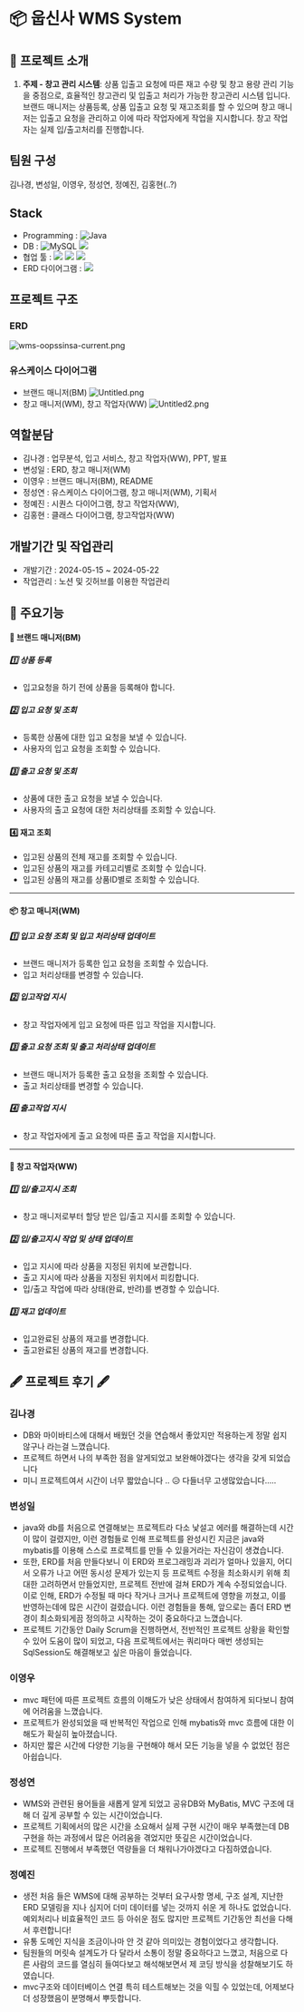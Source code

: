 # 📦 웁신사 WMS System

## 🏦 프로젝트 소개

1. **주제 - 창고 관리 시스템**: 상품 입출고 요청에 따른 재고 수량 및 창고 용량 관리 기능을 중점으로, 효율적인 창고관리 및 입출고 처리가 가능한 창고관리 시스템 입니다. 브랜드 매니저는 상품등록, 상품 입출고 요청 및 재고조회를 할 수 있으며 창고 매니저는 입출고 요청을 관리하고 이에 따라 작업자에게 작업을 지시합니다. 창고 작업자는 실제 입/출고처리를 진행합니다.



## 팀원 구성
김나경, 변성일, 이영우, 정성연, 정예진, 김홍현(..?)


## Stack


- Programming : ![Java](https://img.shields.io/badge/java-%23ED8B00.svg?style=for-the-badge&logo=java&logoColor=white)
- DB : ![MySQL](https://img.shields.io/badge/mysql-%2300f.svg?style=for-the-badge&logo=mysql&logoColor=white) <img src="https://img.shields.io/badge/MYBATIS-444444?style=for-the-badge&logo=&logoColor=white">
- 협업 툴 : <img src="https://img.shields.io/badge/Discord-644?style=for-the-badge&logo=&logoColor=white">  <img src="https://img.shields.io/badge/Notion-12FFFF?style=for-the-badge&logo=&logoColor=white">  <img src="https://img.shields.io/badge/slack-0099FF?style=for-the-badge&logo=&logoColor=white">
- ERD 다이어그램 : <img src="https://img.shields.io/badge/Erdcloud-99?style=for-the-badge&logo=&logoColor=white">

## 프로젝트 구조
### ERD
![wms-oopssinsa-current.png](./wms-oopssinsa-current.png)

### 유스케이스 다이어그램

- 브랜드 매니저(BM)
![Untitled.png](./Untitled.png)
- 창고 매니저(WM), 창고 작업자(WW)
![Untitled2.png](./Untitled2.png)
## 역할분담
- 김나경 : 업무분석, 입고 서비스, 창고 작업자(WW), PPT, 발표
- 변성일 : ERD, 창고 매니저(WM)
- 이영우 : 브랜드 매니저(BM), README
- 정성연 : 유스케이스 다이어그램, 창고 매니저(WM), 기획서
- 정예진 : 시퀀스 다이어그램, 창고 작업자(WW),
- 김홍현 : 클래스 다이어그램, 창고작업자(WW)


## 개발기간 및 작업관리
- 개발기간 : 2024-05-15 ~ 2024-05-22
- 작업관리 : 노션 및 깃허브를 이용한 작업관리


## 📌 주요기능

[//]: # (앱이 3개이므로 3개 각각 큰 기능들 소개)

#### 👕 브랜드 매니저(BM)
##### 1️⃣ 상품 등록
- 입고요청을 하기 전에 상품을 등록해야 합니다.

##### 2️⃣ 입고 요청 및 조회
- 등록한 상품에 대한 입고 요청을 보낼 수 있습니다.
- 사용자의 입고 요청을 조회할 수 있습니다.

##### 3️⃣ 출고 요청 및 조회
- 상품에 대한 출고 요청을 보낼 수 있습니다.
- 사용자의 출고 요청에 대한 처리상태를 조회할 수 있습니다.

#### 4️⃣ 재고 조회
- 입고된 상품의 전체 재고를 조회할 수 있습니다.
- 입고된 상품의 재고를 카테고리별로 조회할 수 있습니다.
- 입고된 상품의 재고를 상품ID별로 조회할 수 있습니다.

---
#### 📦 창고 매니저(WM)

##### 1️⃣ 입고 요청 조회 및 입고 처리상태 업데이트
- 브랜드 매니저가 등록한 입고 요청을 조회할 수 있습니다.
- 입고 처리상태를 변경할 수 있습니다.

##### 2️⃣ 입고작업 지시
- 창고 작업자에게 입고 요청에 따른 입고 작업을 지시합니다.

##### 3️⃣ 출고 요청 조회 및 출고 처리상태 업데이트
- 브랜드 매니저가 등록한 출고 요청을 조회할 수 있습니다.
- 출고 처리상태를 변경할 수 있습니다.

##### 4️⃣ 출고작업 지시
- 창고 작업자에게 출고 요청에 따른 출고 작업을 지시합니다.
---
#### 🦺 창고 작업자(WW)

##### 1️⃣ 입/출고지시 조회
- 창고 매니저로부터 할당 받은 입/출고 지시를 조회할 수 있습니다.

##### 2️⃣ 입/출고지시 작업 및 상태 업데이트
- 입고 지시에 따라 상품을 지정된 위치에 보관합니다.
- 출고 지시에 따라 상품을 지정된 위치에서 피킹합니다.
- 입/출고 작업에 따라 상태(완료, 반려)를 변경할 수 있습니다.

##### 3️⃣ 재고 업데이트
- 입고완료된 상품의 재고를 변경합니다.
- 출고완료된 상품의 재고를 변경합니다.


## 🖋 프로젝트 후기 🖋
### 김나경
- DB와 마이바티스에 대해서 배웠던 것을 연습해서 좋았지만 적용하는게 정말 쉽지 않구나 라는걸 느꼈습니다.
- 프로젝트 하면서 나의 부족한 점을 알게되었고 보완해야겠다는 생각을 갖게 되었습니다
- 미니 프로젝트여서 시간이 너무 짧았습니다 .. 😥 다들너무 고생많았습니다.....
    
### 변성일
- java와 db를 처음으로 연결해보는 프로젝트라 다소 낯설고 에러를 해결하는데 시간이 많이 걸렸지만,
이런 경험들로 인해 프로젝트를 완성시킨 지금은 java와 mybatis를 이용해 스스로 프로젝트를 만들 수 있을거라는 자신감이 생겼습니다.
- 또한, ERD를 처음 만들다보니 이 ERD와 프로그래밍과 괴리가 얼마나 있을지, 어디서 오류가 나고 어떤 동시성 문제가 있는지 등
프로젝트 수정을 최소화시키 위해 최대한 고려하면서 만들었지만, 프로젝트 전반에 걸쳐 ERD가 계속 수정되었습니다.
이로 인해, ERD가 수정될 때 마다 작거나 크거나 프로젝트에 영향을 끼쳤고, 이를 반영하는데에 많은 시간이 걸렸습니다.
이런 경험들을 통해, 앞으로는 좀더 ERD 변경이 최소화되게끔 정의하고 시작하는 것이 중요하다고 느꼈습니다.
- 프로젝트 기간동안 Daily Scrum을 진행하면서, 전반적인 프로젝트 상황을 확인할 수 있어 도움이 많이 되었고,
다음 프로젝트에서는 쿼리마다 매번 생성되는 SqlSession도 해결해보고 싶은 마음이 들었습니다.
### 이영우
- mvc 패턴에 따른 프로젝트 흐름의 이해도가 낮은 상태에서 참여하게 되다보니 참여에 어려움을 느꼈습니다. 
- 프로젝트가 완성되었을 때 반복적인 작업으로 인해 mybatis와 mvc 흐름에 대한 이해도가 확실히 높아졌습니다.
- 하지만 짧은 시간에 다양한 기능을 구현해야 해서 모든 기능을 넣을 수 없었던 점은 아쉽습니다.
### 정성연
- WMS와 관련된 용어들을 새롭게 알게 되었고 공유DB와 MyBatis, MVC 구조에 대해 더 깊게 공부할 수 있는 시간이었습니다.
- 프로젝트 기획에서의 많은 시간을 소요해서 실제 구현 시간이 매우 부족했는데 DB 구현을 하는 과정에서 많은 어려움을 겪었지만 뜻깊은 시간이었습니다.
- 프로젝트 진행에서 부족했던 역량들을 더 채워나가야겠다고 다짐하였습니다.
### 정예진
- 생전 처음 들은 WMS에 대해 공부하는 것부터 요구사항 명세, 구조 설계, 지난한 ERD 모델링을 지나 심지어 더미 데이터를 넣는 것까지 쉬운 게 하나도 없었습니다. 예외처리나 비효율적인 코드 등 아쉬운 점도 많지만 프로젝트 기간동안 최선을 다해서 후련합니다! 
- 유통 도메인 지식을 조금이나마 안 것 같아 의미있는 경험이었다고 생각합니다. 
- 팀원들의 머릿속 설계도가 다 달라서 소통이 정말 중요하다고 느꼈고, 처음으로 다른 사람의 코드를 열심히 들여다보고 해석해보면서 제 코딩 방식을 성찰해보기도 하였습니다. 
- mvc구조와 데이터베이스 연결 특히 테스트해보는 것을 익힐 수 있었는데, 어제보다 더 성장했음이 분명해서 뿌듯합니다. 


